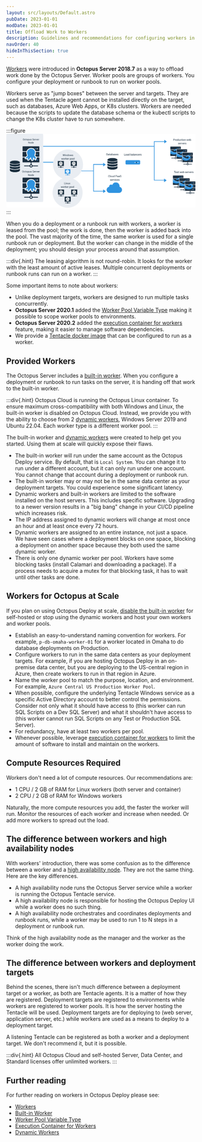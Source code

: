 ```yaml
---
layout: src/layouts/Default.astro
pubDate: 2023-01-01
modDate: 2023-01-01
title: Offload Work to Workers
description: Guidelines and recommendations for configuring workers in Octopus Deploy.
navOrder: 40
hideInThisSection: true
---
```


[Workers](/docs/infrastructure/workers) were introduced in **Octopus Server 2018.7** as a way to offload work done by the Octopus Server.  Worker pools are groups of workers.  You configure your deployment or runbook to run on worker pools.

Workers serve as "jump boxes" between the server and targets.  They are used when the Tentacle agent cannot be installed directly on the target, such as databases, Azure Web Apps, or K8s clusters.  Workers are needed because the scripts to update the database schema or the kubectl scripts to change the K8s cluster have to run somewhere.

:::figure
![Workers diagram](/docs/shared-content/concepts/images/workers-diagram-img.png)
:::

When you do a deployment or a runbook run with workers, a worker is leased from the pool; the work is done, then the worker is added back into the pool.  The vast majority of the time, the same worker is used for a single runbook run or deployment.  But the worker can change in the middle of the deployment; you should design your process around that assumption.

:::div{.hint}
The leasing algorithm is not round-robin.  It looks for the worker with the least amount of active leases.  Multiple concurrent deployments or runbook runs can run on a worker.
:::

Some important items to note about workers:
- Unlike deployment targets, workers are designed to run multiple tasks concurrently.  
- **Octopus Server 2020.1** added the [Worker Pool Variable Type](/docs/projects/variables/worker-pool-variables) making it possible to scope worker pools to environments.
- **Octopus Server 2020.2** added the [execution container for workers](/docs/projects/steps/execution-containers-for-workers) feature, making it easier to manage software dependencies.
- We provide a [Tentacle docker image](https://hub.docker.com/repository/docker/octopusdeploy/tentacle) that can be configured to run as a worker.

## Provided Workers

The Octopus Server includes a [built-in worker](/docs/infrastructure/workers/built-in-worker).  When you configure a deployment or runbook to run tasks on the server, it is handing off that work to the built-in worker.   

:::div{.hint}
Octopus Cloud is running the Octopus Linux container.  To ensure maximum cross-compatibility with both Windows and Linux, the built-in worker is disabled on Octopus Cloud.  Instead, we provide you with the ability to choose from 2 [dynamic workers](/docs/infrastructure/workers/dynamic-worker-pools), Windows Server 2019 and Ubuntu 22.04.  Each worker type is a different worker pool.
:::

The built-in worker and [dynamic workers](/docs/infrastructure/workers/dynamic-worker-pools) were created to help get you started.  Using them at scale will quickly expose their flaws.

- The built-in worker will run under the same account as the Octopus Deploy service.  By default, that is `Local System`.  You can change it to run under a different account, but it can only run under one account.  You cannot change that account during a deployment or runbook run.
- The built-in worker may or may not be in the same data center as your deployment targets.  You could experience some significant latency.
- Dynamic workers and built-in workers are limited to the software installed on the host servers.  This includes specific software.  Upgrading to a newer version results in a "big bang" change in your CI/CD pipeline which increases risk.
- The IP address assigned to dynamic workers will change at most once an hour and at least once every 72 hours. 
- Dynamic workers are assigned to an entire instance, not just a space.  We have seen cases where a deployment blocks on one space, blocking a deployment on another space because they both used the same dynamic worker.
- There is only one dynamic worker per pool.  Workers have some blocking tasks (install Calamari and downloading a package).  If a process needs to acquire a mutex for that blocking task, it has to wait until other tasks are done.

## Workers for Octopus at Scale

If you plan on using Octopus Deploy at scale, [disable the built-in worker](/docs/infrastructure/workers/built-in-worker/#switching-off-the-built-in-worker) for self-hosted or stop using the dynamic workers and host your own workers and worker pools.

- Establish an easy-to-understand naming convention for workers.  For example, `p-db-omaha-worker-01` for a worker located in Omaha to do database deployments on Production.  
- Configure workers to run in the same data centers as your deployment targets.  For example, if you are hosting Octopus Deploy in an on-premise data center, but you are deploying to the US-central region in Azure, then create workers to run in that region in Azure.  
- Name the worker pool to match the purpose, location, and environment.  For example, `Azure Central US Production Worker Pool`.
- When possible, configure the underlying Tentacle Windows service as a specific Active Directory account to better control the permissions.  Consider not only what it should have access to (this worker can run SQL Scripts on a Dev SQL Server) and what it shouldn't have access to (this worker cannot run SQL Scripts on any Test or Production SQL Server).
- For redundancy, have at least two workers per pool.
- Whenever possible, leverage [execution container for workers](/docs/projects/steps/execution-containers-for-workers) to limit the amount of software to install and maintain on the workers.

## Compute Resources Required

Workers don't need a lot of compute resources.  Our recommendations are:

- 1 CPU / 2 GB of RAM for Linux workers (both server and container)
- 2 CPU / 2 GB of RAM for Windows workers

Naturally, the more compute resources you add, the faster the worker will run.  Monitor the resources of each worker and increase when needed.  Or add more workers to spread out the load.

## The difference between workers and high availability nodes

With workers' introduction, there was some confusion as to the difference between a worker and a [high availability node](/docs/administration/high-availability).  They are not the same thing.  Here are the key differences.

- A high availability node runs the Octopus Server service while a worker is running the Octopus Tentacle service.
- A high availability node is responsible for hosting the Octopus Deploy UI while a worker does no such thing.
- A high availability node orchestrates and coordinates deployments and runbook runs, while a worker may be used to run 1 to N steps in a deployment or runbook run.

Think of the high availability node as the manager and the worker as the worker doing the work.

## The difference between workers and deployment targets

Behind the scenes, there isn't much difference between a deployment target or a worker, as both are Tentacle agents.  It is a matter of how they are registered.  Deployment targets are registered to environments while workers are registered to worker pools.  It is how the server hosting the Tentacle will be used.  Deployment targets are for deploying to (web server, application server, etc.) while workers are used as a means to deploy to a deployment target.  

A listening Tentacle can be registered as both a worker and a deployment target.  We don't recommend it, but it is possible.

:::div{.hint}
All Octopus Cloud and self-hosted Server, Data Center, and Standard licenses offer unlimited workers.
:::

## Further reading

For further reading on workers in Octopus Deploy please see:

- [Workers](/docs/infrastructure/workers)
- [Built-in Worker](/docs/infrastructure/workers/built-in-worker)
- [Worker Pool Variable Type](/docs/projects/variables/worker-pool-variables)
- [Execution Container for Workers](/docs/projects/steps/execution-containers-for-workers)
- [Dynamic Workers](/docs/infrastructure/workers/dynamic-worker-pools)
